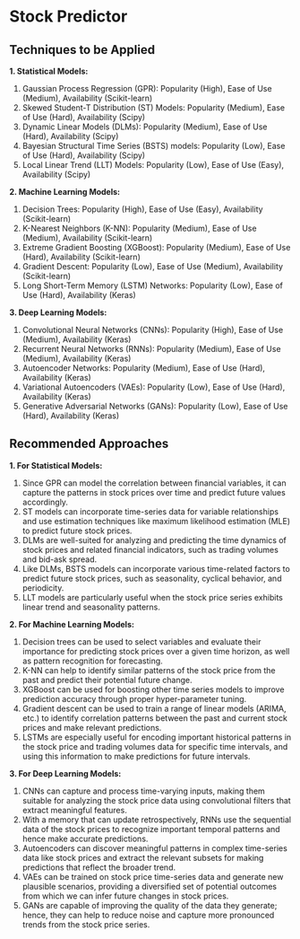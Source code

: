 # Stock Predictor


## Techniques to be Applied

**1. Statistical Models:**

1. Gaussian Process Regression (GPR): Popularity (High), Ease of Use (Medium), Availability (Scikit-learn)
2. Skewed Student-T Distribution (ST) Models: Popularity (Medium), Ease of Use (Hard), Availability (Scipy)
3. Dynamic Linear Models (DLMs): Popularity (Medium), Ease of Use (Hard), Availability (Scipy)
4. Bayesian Structural Time Series (BSTS) models: Popularity (Low), Ease of Use (Hard), Availability (Scipy)
5. Local Linear Trend (LLT) Models: Popularity (Low), Ease of Use (Easy), Availability (Scipy)

**2. Machine Learning Models:**

1. Decision Trees: Popularity (High), Ease of Use (Easy), Availability (Scikit-learn)
2. K-Nearest Neighbors (K-NN): Popularity (Medium), Ease of Use (Medium), Availability (Scikit-learn)
3. Extreme Gradient Boosting (XGBoost): Popularity (Medium), Ease of Use (Hard), Availability (Scikit-learn)
4. Gradient Descent: Popularity (Low), Ease of Use (Medium), Availability (Scikit-learn)
5. Long Short-Term Memory (LSTM) Networks: Popularity (Low), Ease of Use (Hard), Availability (Keras)

**3. Deep Learning Models:**

1. Convolutional Neural Networks (CNNs): Popularity (High), Ease of Use (Medium), Availability (Keras)
2. Recurrent Neural Networks (RNNs): Popularity (Medium), Ease of Use (Medium), Availability (Keras)
3. Autoencoder Networks: Popularity (Medium), Ease of Use (Hard), Availability (Keras)
4. Variational Autoencoders (VAEs): Popularity (Low), Ease of Use (Hard), Availability (Keras)
5. Generative Adversarial Networks (GANs): Popularity (Low), Ease of Use (Hard), Availability (Keras)

## Recommended Approaches

**1. For Statistical Models:**
1. Since GPR can model the correlation between financial variables, it can capture the patterns in stock prices over time and predict future values accordingly.
2. ST models can incorporate time-series data for variable relationships and use estimation techniques like maximum likelihood estimation (MLE) to predict future stock prices.
3. DLMs are well-suited for analyzing and predicting the time dynamics of stock prices and related financial indicators, such as trading volumes and bid-ask spread.
4. Like DLMs, BSTS models can incorporate various time-related factors to predict future stock prices, such as seasonality, cyclical behavior, and periodicity.
5. LLT models are particularly useful when the stock price series exhibits linear trend and seasonality patterns.

**2. For Machine Learning Models:**
1. Decision trees can be used to select variables and evaluate their importance for predicting stock prices over a given time horizon, as well as pattern recognition for forecasting.
2. K-NN can help to identify similar patterns of the stock price from the past and predict their potential future change.
3. XGBoost can be used for boosting other time series models to improve prediction accuracy through proper hyper-parameter tuning.
4. Gradient descent can be used to train a range of linear models (ARIMA, etc.) to identify correlation patterns between the past and current stock prices and make relevant predictions.
5. LSTMs are especially useful for encoding important historical patterns in the stock price and trading volumes data for specific time intervals, and using this information to make predictions for future intervals.

**3. For Deep Learning Models:**
1. CNNs can capture and process time-varying inputs, making them suitable for analyzing the stock price data using convolutional filters that extract meaningful features.
2. With a memory that can update retrospectively, RNNs use the sequential data of the stock prices to recognize important temporal patterns and hence make accurate predictions.
3. Autoencoders can discover meaningful patterns in complex time-series data like stock prices and extract the relevant subsets for making predictions that reflect the broader trend.
4. VAEs can be trained on stock price time-series data and generate new plausible scenarios, providing a diversified set of potential outcomes from which we can infer future changes in stock prices.
5. GANs are capable of improving the quality of the data they generate; hence, they can help to reduce noise and capture more pronounced trends from the stock price series.